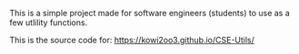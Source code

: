 This is a simple project made for software engineers (students) to use as a few utlility functions.

This is the source code for:
https://kowi2oo3.github.io/CSE-Utils/
